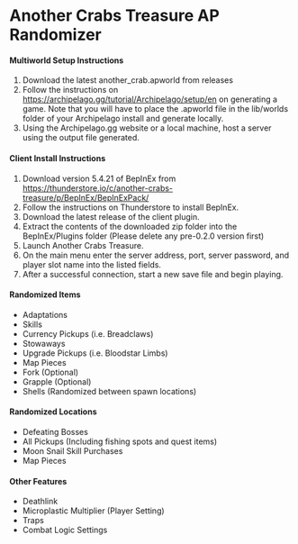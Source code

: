 # Another Crabs Treasure AP Randomizer

#### Multiworld Setup Instructions
1) Download the latest another_crab.apworld from releases
2) Follow the instructions on https://archipelago.gg/tutorial/Archipelago/setup/en on generating a game. Note that you will have to place the .apworld file in the lib/worlds folder of your Archipelago install and generate locally.
3) Using the Archipelago.gg website or a local machine, host a server using the output file generated.

#### Client Install Instructions
1) Download version 5.4.21 of BepInEx from https://thunderstore.io/c/another-crabs-treasure/p/BepInEx/BepInExPack/ 
2) Follow the instructions on Thunderstore to install BepInEx.
3) Download the latest release of the client plugin.
4) Extract the contents of the downloaded zip folder into the BepInEx/Plugins folder (Please delete any pre-0.2.0 version first)
5) Launch Another Crabs Treasure.
6) On the main menu enter the server address, port, server password, and player slot name into the listed fields.
7) After a successful connection, start a new save file and begin playing.

#### Randomized Items
- Adaptations
- Skills
- Currency Pickups (i.e. Breadclaws)
- Stowaways
- Upgrade Pickups (i.e. Bloodstar Limbs)
- Map Pieces
- Fork (Optional)
- Grapple (Optional)
- Shells (Randomized between spawn locations)

#### Randomized Locations
- Defeating Bosses
- All Pickups (Including fishing spots and quest items)
- Moon Snail Skill Purchases
- Map Pieces

#### Other Features
- Deathlink
- Microplastic Multiplier (Player Setting)
- Traps
- Combat Logic Settings
